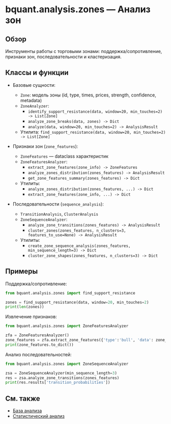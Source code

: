 # bquant.analysis.zones — Анализ зон

## Обзор

Инструменты работы с торговыми зонами: поддержка/сопротивление, признаки зон, последовательности и кластеризация.

## Классы и функции

- Базовые сущности:
  - `Zone`: модель зоны (id, type, times, prices, strength, confidence, metadata)
  - `ZoneAnalyzer`:
    - `identify_support_resistance(data, window=20, min_touches=2) -> List[Zone]`
    - `analyze_zone_breaks(data, zones) -> Dict`
    - `analyze(data, window=20, min_touches=2) -> AnalysisResult`
  - Утилита: `find_support_resistance(data, window=20, min_touches=2) -> List[Zone]`

- Признаки зон (`zone_features`):
  - `ZoneFeatures` — dataclass характеристик
  - `ZoneFeaturesAnalyzer`:
    - `extract_zone_features(zone_info) -> ZoneFeatures`
    - `analyze_zones_distribution(zones_features) -> AnalysisResult`
    - `get_zone_features_summary(zones_features) -> Dict`
  - Утилиты:
    - `analyze_zones_distribution(zones_features, ...) -> Dict`
    - `extract_zone_features(zone_info, ...) -> Dict`

- Последовательности (`sequence_analysis`):
  - `TransitionAnalysis`, `ClusterAnalysis`
  - `ZoneSequenceAnalyzer`:
    - `analyze_zone_transitions(zones_features) -> AnalysisResult`
    - `cluster_zones(zones_features, n_clusters=3, features_to_use=None) -> AnalysisResult`
  - Утилиты:
    - `create_zone_sequence_analysis(zones_features, min_sequence_length=3) -> Dict`
    - `cluster_zone_shapes(zones_features, n_clusters=3) -> Dict`

## Примеры

Поддержка/сопротивление:
```python
from bquant.analysis.zones import find_support_resistance

zones = find_support_resistance(data, window=20, min_touches=2)
print(len(zones))
```

Извлечение признаков:
```python
from bquant.analysis.zones import ZoneFeaturesAnalyzer

zfa = ZoneFeaturesAnalyzer()
zone_features = zfa.extract_zone_features({'type':'bull', 'data': zone_df})
print(zone_features.to_dict())
```

Анализ последовательностей:
```python
from bquant.analysis.zones import ZoneSequenceAnalyzer

zsa = ZoneSequenceAnalyzer(min_sequence_length=3)
res = zsa.analyze_zone_transitions(zones_features)
print(res.results['transition_probabilities'])
```

## См. также

- [База анализа](base.md)
- [Статистический анализ](statistical.md)
